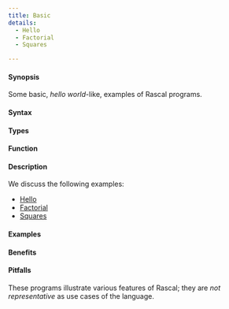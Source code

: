 ```yaml
---
title: Basic
details:
  - Hello
  - Factorial
  - Squares

---
```


#### Synopsis

Some basic, _hello world_-like, examples of Rascal programs.

#### Syntax

#### Types

#### Function

#### Description

We discuss the following examples:
* [Hello](/docs//Recipes/Basic/Hello)
* [Factorial](/docs//Recipes/Basic/Factorial)
* [Squares](/docs//Recipes/Basic/Squares)


#### Examples

#### Benefits

#### Pitfalls

These programs illustrate various features of Rascal; they are *not representative* as use cases of the language.


